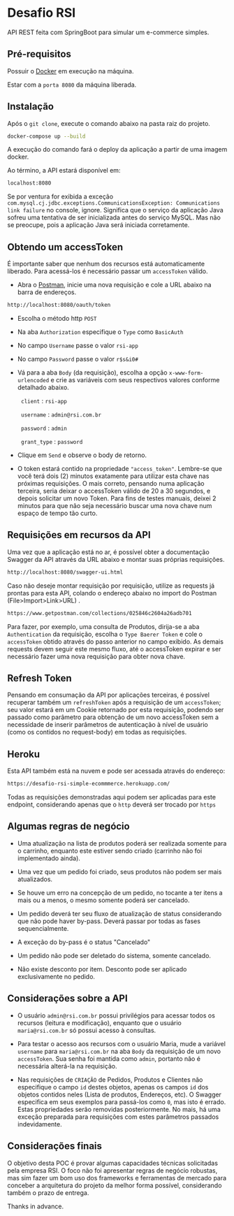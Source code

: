 # Desafio RSI

API REST feita com SpringBoot para simular um e-commerce simples.

## Pré-requisitos

Possuir o [Docker](https://www.docker.com/) em execução na máquina.

Estar com a `porta 8080` da máquina liberada.





## Instalação

Após o `git clone`, execute o comando abaixo na pasta raiz do projeto.

```bash
docker-compose up --build
```

A execução do comando fará o deploy da aplicação a partir de uma imagem docker.

Ao término, a API estará disponível em: 

```bash
localhost:8080
```

Se por ventura for exibida a exceção `com.mysql.cj.jdbc.exceptions.CommunicationsException: Communications link failure` no console, ignore. Significa que o serviço da aplicação Java sofreu uma tentativa de ser inicializada antes do serviço MySQL. Mas não se preocupe, pois a aplicação Java será iniciada corretamente. 

## Obtendo um accessToken

É importante saber que nenhum dos recursos está automaticamente liberado. Para acessá-los é necessário passar um `accessToken` válido.

- Abra o [Postman](https://www.postman.com/), inicie uma nova requisição e cole a URL abaixo na barra de endereços.

```bash
http://localhost:8080/oauth/token
```

- Escolha o método http `POST`

- Na aba `Authorization` especifique o `Type` como `BasicAuth`

- No campo `Username` passe o valor `rsi-app`

- No campo `Password` passe o valor `r$s&i0#`

- Vá para a aba `Body` (da requisição), escolha a opção `x-www-form-urlencoded` e crie as variáveis com seus respectivos valores conforme detalhado abaixo.

&nbsp;&nbsp;&nbsp;&nbsp;&nbsp;&nbsp;&nbsp;&nbsp;`client` : `rsi-app`

&nbsp;&nbsp;&nbsp;&nbsp;&nbsp;&nbsp;&nbsp;&nbsp;`username` : `admin@rsi.com.br`

&nbsp;&nbsp;&nbsp;&nbsp;&nbsp;&nbsp;&nbsp;&nbsp;`password` : `admin`

&nbsp;&nbsp;&nbsp;&nbsp;&nbsp;&nbsp;&nbsp;&nbsp;`grant_type` : `password`

- Clique em `Send` e observe o body de retorno.

- O token estará contido na propriedade `"access_token"`. Lembre-se que você terá dois (2) minutos exatamente para utilizar esta chave nas próximas requisições. O mais correto, pensando numa aplicação terceira, seria deixar o accessToken válido de 20 a 30 segundos, e depois solicitar um novo Token. Para fins de testes manuais, deixei 2 minutos para que não seja necessário buscar uma nova chave num espaço de tempo tão curto.


## Requisições em recursos da API

Uma vez que a aplicação está no ar, é possível obter a documentação Swagger da API através da URL abaixo e montar suas próprias requisições.

```bash
http://localhost:8080/swagger-ui.html
```

Caso não deseje montar requisição por requisição, utilize as requests já prontas para esta API, colando o endereço abaixo no import do Postman (File>Import>Link>URL) .

```bash
https://www.getpostman.com/collections/025846c2604a26adb701
```

Para fazer, por exemplo, uma consulta de Produtos, dirija-se a aba `Authentication` da requisição, escolha o `Type Baerer Token` e cole o `accessToken` obtido através do passo anterior no campo exibido. As demais requests devem seguir este mesmo fluxo, até o accessToken expirar e ser necessário fazer uma nova requisição para obter nova chave.

## Refresh Token

Pensando em consumação da API por aplicações terceiras, é possível recuperar também um `refreshToken` após a requisição de um `accessToken`; seu valor estará em um Cookie retornado por esta requisição, podendo ser passado como parâmetro para obtenção de um novo accessToken sem a necessidade de inserir parâmetros de autenticação à nível de usuário (como os contidos no request-body) em todas as requisições.  

## Heroku

Esta API também está na nuvem e pode ser acessada através do endereço:

```bash
https://desafio-rsi-simple-ecommmerce.herokuapp.com/
```

Todas as requisições demonstradas aqui podem ser aplicadas para este endpoint, considerando apenas que o `http` deverá ser trocado por `https`

## Algumas regras de negócio

- Uma atualização na lista de produtos poderá ser realizada somente para o carrinho, enquanto este estiver sendo criado (carrinho não foi implementado ainda).

- Uma vez que um pedido foi criado, seus produtos não podem ser mais atualizados.

- Se houve um erro na concepção de um pedido, no tocante a ter itens a mais ou a menos, o mesmo somente poderá ser cancelado.

- Um pedido deverá ter seu fluxo de atualização de status considerando que não pode haver by-pass. Deverá passar por todas as fases sequencialmente.

- A exceção do by-pass é o status "Cancelado"

- Um pedido não pode ser deletado do sistema, somente cancelado.

- Não existe desconto por item. Desconto pode ser aplicado exclusivamente no pedido.

## Considerações sobre a API

- O usuário `admin@rsi.com.br` possui privilégios para acessar todos os recursos (leitura e modificação), enquanto que o usuário `maria@rsi.com.br` só possui acesso à consultas.

- Para testar o acesso aos recursos com o usuário Maria, mude a variável `username` para `maria@rsi.com.br` na aba `Body` da requisição de um novo `accessToken`. Sua senha foi mantida como `admin`, portanto não é necessária alterá-la na requisição.

- Nas requisições de `CRIAÇÃO` de Pedidos, Produtos e Clientes não especifique o campo `id` destes objetos, apenas os campos `id` dos objetos contidos neles (Lista de produtos, Endereços, etc). O Swagger especifica em seus exemplos para passá-los como `0`, mas isto é errado. Estas propriedades serão removidas posteriormente. No mais, há uma exceção preparada para requisições com estes parâmetros passados indevidamente. 

## Considerações finais

O objetivo desta POC é provar algumas capacidades técnicas solicitadas pela empresa RSI. O foco não foi  apresentar regras de negócio robustas, mas sim fazer um bom uso dos frameworks e ferramentas de mercado para conceber a arquitetura do projeto da melhor forma possível, considerando também o prazo de entrega.




Thanks in advance.